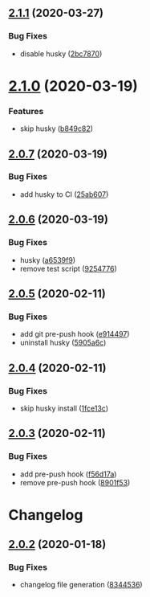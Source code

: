 ## [2.1.1](https://github.com/amtins/fictional-couscous/compare/v2.1.0...v2.1.1) (2020-03-27)


### Bug Fixes

* disable husky ([2bc7870](https://github.com/amtins/fictional-couscous/commit/2bc787075b953a6b099325f3bcf07480a1620acf))

# [2.1.0](https://github.com/amtins/fictional-couscous/compare/v2.0.7...v2.1.0) (2020-03-19)


### Features

* skip husky ([b849c82](https://github.com/amtins/fictional-couscous/commit/b849c82c728bda471e8d05a9cb6842d734ce5b61))

## [2.0.7](https://github.com/amtins/fictional-couscous/compare/v2.0.6...v2.0.7) (2020-03-19)


### Bug Fixes

* add husky to CI ([25ab607](https://github.com/amtins/fictional-couscous/commit/25ab607bc94aae29c67565a8abb58323fbe7ef0b))

## [2.0.6](https://github.com/amtins/fictional-couscous/compare/v2.0.5...v2.0.6) (2020-03-19)


### Bug Fixes

* husky ([a6539f9](https://github.com/amtins/fictional-couscous/commit/a6539f9010cbfbcb5cbc6cadb108b84f8a46831d))
* remove test script ([9254776](https://github.com/amtins/fictional-couscous/commit/9254776a56fbb9bd60e4398d47763e234465c8d0))

## [2.0.5](https://github.com/amtins/fictional-couscous/compare/v2.0.4...v2.0.5) (2020-02-11)


### Bug Fixes

* add git pre-push hook ([e914497](https://github.com/amtins/fictional-couscous/commit/e914497c891bfebd2157908167613b15e92fe0b2))
* uninstall husky ([5905a6c](https://github.com/amtins/fictional-couscous/commit/5905a6caf92fea6c0c40458b46dbdc3b848085d0))

## [2.0.4](https://github.com/amtins/fictional-couscous/compare/v2.0.3...v2.0.4) (2020-02-11)


### Bug Fixes

* skip husky install ([1fce13c](https://github.com/amtins/fictional-couscous/commit/1fce13c5b2dfdd165ba6b27c31f72200d167e3d5))

## [2.0.3](https://github.com/amtins/fictional-couscous/compare/v2.0.2...v2.0.3) (2020-02-11)


### Bug Fixes

* add pre-push hook ([f56d17a](https://github.com/amtins/fictional-couscous/commit/f56d17ab704324a2c1975cfde767299fab6584b3))
* remove pre-push hook ([8901f53](https://github.com/amtins/fictional-couscous/commit/8901f53d6695432d9332163e3a316278c16315b0))

# Changelog

## [2.0.2](https://github.com/amtins/fictional-couscous/compare/v2.0.1...v2.0.2) (2020-01-18)


### Bug Fixes

* changelog file generation ([8344536](https://github.com/amtins/fictional-couscous/commit/8344536059634a4408c6f7a7ef090d4f75039092))
